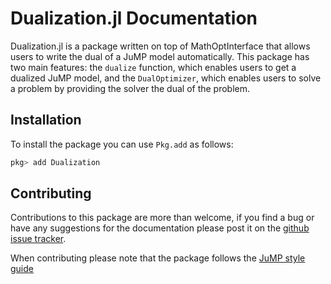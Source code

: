 # Dualization.jl Documentation

Dualization.jl is a package written on top of MathOptInterface that allows users to write the dual of a JuMP model automatically.
This package has two main features: the `dualize` function, which enables users to get a dualized JuMP model, and the `DualOptimizer`, which enables users to solve a problem by providing the solver the dual of the problem. 

## Installation

To install the package you can use `Pkg.add` as follows:
```julia
pkg> add Dualization
```

## Contributing

Contributions to this package are more than welcome, if you find a bug or have any suggestions for the documentation please post it on the [github issue tracker](https://github.com/jump-dev/Dualization.jl/issues).

When contributing please note that the package follows the [JuMP style guide](https://jump.dev/JuMP.jl/stable/style/)
